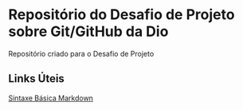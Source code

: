 # Repositório do Desafio de Projeto sobre Git/GitHub da Dio
Repositório criado para o Desafio de Projeto

## Links Úteis 

[Sintaxe Básica Markdown](https://www.markdownguide.org/basic-syntax/)
